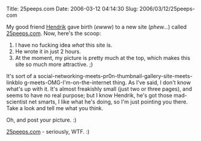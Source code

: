 Title: 25peeps.com
Date: 2006-03-12 04:14:30
Slug: 2006/03/12/25peeps-com


My good friend [Hendrik][1] gave birth (_ewww_) to a new site (_phew…_) called
[25peeps.com][2]. Now, here's the scoop:

  1. I have no fucking idea _what_ this site is.
  2. He wrote it in just 2 hours.
  3. At the moment, my picture is pretty much at the top, which makes this site so much more attractive. ;)

It's sort of a social-networking-meets-pr0n-thumbnail-gallery-site-meets-
linkblo g-meets-OMG-I'm-on-the-internet thing. As I've said, I don't know
what's up with it. It's almost freakishly small (just two or three pages), and
seems to have no real purpose; but I know Hendrik, he's got those mad-
scientist net smarts, I like what he's doing, so I'm just pointing you there.
Take a look and tell me what you think.

Oh, and post your picture. :)

[25peeps.com][2] - seriously, WTF. :)

   [1]: http://www.mornography.de
   [2]: http://www.25peeps.com/
